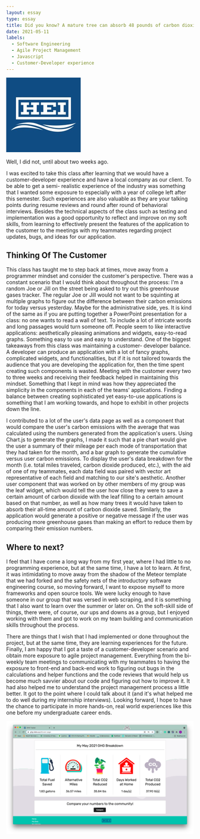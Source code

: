 ```yaml
---
layout: essay
type: essay
title: Did you know? A mature tree can absorb 48 pounds of carbon dioxide per year!
date: 2021-05-11
labels: 
  - Software Engineering
  - Agile Project Management
  - Javascript
  - Customer-Developer experience
---
```

<img class="ui right floated rounded image" src="/images/hei.jpg" length="200" width="200">

Well, I did not, until about two weeks ago.

I was excited to take this class after learning that we would have a customer-developer experience and have a local company as our client. To be able to get a semi-
realistic experience of the industry was something that I wanted some exposure to especially with a year of college left after this semester. Such experiences are 
also valuable as they are your talking points during resume reviews and round after round of behavioral interviews. Besides the technical aspects of 
the class such as testing and implementation was a good opportunity to reflect and improve on my soft skills, from learning to effectively present the features of 
the application to the customer to the meetings with my teammates regarding project updates, bugs, and ideas for our application. 

## Thinking Of The Customer

This class has taught me to step back at times, move away from a programmer mindset and consider the customer's perspective. There was a constant scenario that I 
would think about throughout the process: I'm a random Joe or Jill on the street being asked to try out this greenhouse gases tracker. The regular Joe or Jill would 
not want to be squinting at multiple graphs to figure out the difference between their carbon emissions for today versus yesterday. Maybe for the administrative 
side, yes. It is kind of the same as if you are putting together a PowerPoint presentation for a class: no one wants to read a wall of text. To include a lot of 
intricate words and long passages would turn someone off. People seem to like interactive applications: aesthetically pleasing animations and widgets, easy-to-read 
graphs. Something easy to use and easy to understand. One of the biggest takeaways from this class was maintaining a customer-
developer balance. A developer can produce an application with a lot of fancy graphs, complicated widgets, and functionalities, but if it is not tailored towards 
the audience that you are developing the application for, then the time spent creating such components is wasted. Meeting with the customer every two to three weeks 
and receiving their feedback helped in maintaining this mindset. Something that I kept in mind was how they appreciated the simplicity in the components in each of 
the teams' applications. Finding a balance between creating sophisticated yet easy-to-use applications is something that I am working towards, and hope to exhibit 
in other projects down the line.

I contributed to a lot of the user's data page as well as a component that would compare the user's carbon emissions with the average that was calculated using the 
numbers generated from the application's users. Using Chart.js to generate the graphs, I made it such that a pie chart would give the user a summary of their 
mileage per each mode of transportation that they had taken for the month, and a bar graph to generate the cumulative versus user carbon emissions. To display the 
user's data breakdown for the month (i.e. total miles traveled, carbon dioxide produced, etc.), with the aid of one of my teammates, each data field was paired with 
vector art representative of each field and matching to our site's aesthetic. Another user component that was worked on by other members of my group was the leaf 
widget, which would tell the user how close they were to save a certain amount of carbon dioxide with the leaf filling to a certain amount based on that number, as 
well as how many trees it would have taken to absorb their all-time amount of carbon dioxide saved. Similarly, the application would generate a positive 
or negative message if the user was producing more greenhouse gases than making an effort to reduce them by comparing their emission numbers.

## Where to next?

I feel that I have come a long way from my first year, where I had little to no programming experience, but at the same time, I have a lot to learn. At first, it 
was intimidating to move away from the shadow of the Meteor template that we had forked and the safety nets of the introductory software engineering course, so 
moving forward, I want to expose myself to more frameworks and open source tools. We were lucky enough to have someone in our group that was versed in web scraping, 
and it is something that I also want to learn over the summer or later on. On the soft-skill side of things, there were, of course, our ups and downs as a group, 
but I enjoyed working with them and got to work on my team building and communication skills throughout the process. 

There are things that I wish that I had implemented or done throughout the project, but at the same time, they are learning experiences for the future. Finally, I 
am happy that I got a taste of a customer-developer scenario and obtain more exposure to agile project management. Everything from the bi-weekly 
team meetings to communicating with my teammates to having the exposure to front-end and back-end work to figuring out bugs in the calculations and helper functions 
and the code reviews that would help us become much savvier about our code and figuring out how to improve it. It had also helped me to understand the project 
management process a little better. It got to the point where I could talk about it (and it's what helped me to do well during my internship interviews). Looking 
forward, I hope to have the chance to participate in more hands-on, real world experiences like this one before my undergraduate career ends. 

<img class="ui floated rounded image" src="/images/ghgProject.png" length="1000" width="1200">

